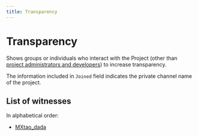 ```yaml
---
title: Transparency
---
```


# Transparency

Shows groups or individuals who interact with the Project (other than [project administrators and developers](/team/)) to increase transparency.

The information included in `Joined` field indicates the private channel name of the project.

## List of witnesses

In alphabetical order:

- <a href="https://t.me/mrwangzhe" target="_blank">MXtao_dada</a> 
<a class="no">- ID: 347437156 - Joined: WATCH</a>

<style>
.key, .no {
    color: rgba(255,255,255,0.7);
    font-weight: normal;
}
</style>

<audio id="no_button" src="/audio/button/no.ogg"/>
<audio id="no_click" src="/audio/button/no_click.ogg"/>
<audio src="/audio/door/dooropenpage.ogg" autoplay></audio>
